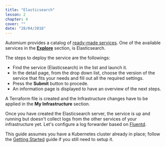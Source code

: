 ```yaml
---
title: "Elasticsearch"
lesson: 2
chapter: 4
cover: ""
date: "28/04/2018"
---
```


Automium provides a catalog of [ready-made  services](/concepts/service).
One of the available services in the [**Explore**](/concepts/explore) section, is Elasticsearch. 
  
The steps to deploy the service are the followings:  
* Find the service (Elasticsearch) in the list and launch it.
* In the detail page, from the drop down list, choose the version of the service that fits your needs and fill out all the required settings.
* Press the **Submit** button to procede.
* An information page is displayed to have an overview of the next steps.

A Terraform file is created and the Infrastructure changes have to be applied in the **My Infrastructure** section. 

Once you have created the Elasticsearch server, the service is up and running but doesn't collect logs from the other services of your infrastructure yet. Let's configure a log forwarder based on [Fluentd](fluentd).

This guide assumes you have a Kubernetes cluster already in place; follow the [Getting Started](start) guide if you still need to setup it.
